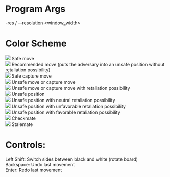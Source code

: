 # Program Args
-res / --resolution <window_width>

# Color Scheme
![](https://placehold.co/16x16/0000ff/0000ff.png) Safe move  
![](https://placehold.co/16x16/00ffff/00ffff.png) Recommended move (puts the adversary into an unsafe position without retaliation possibility)  
![](https://placehold.co/16x16/00ff00/00ff00.png) Safe capture move  
![](https://placehold.co/16x16/ff0000/ff0000.png) Unsafe move or capture move  
![](https://placehold.co/16x16/ff00ff/ff00ff.png) Unsafe move or capture move with retaliation possibility  
![](https://placehold.co/16x16/ff5600/ff5600.png) Unsafe position   
![](https://placehold.co/16x16/ffff00/ffff00.png) Unsafe position with neutral retaliation possibility  
![](https://placehold.co/16x16/ffab00/ffab00.png) Unsafe position with unfavorable retaliation possibility  
![](https://placehold.co/16x16/abff00/abff00.png) Unsafe position with favorable retaliation possibility  
![](https://placehold.co/16x16/ffffff/ffffff.png) Checkmate  
![](https://placehold.co/16x16/000000/000000.png) Stalemate  

# Controls:
Left Shift: Switch sides between black and white (rotate board)  
Backspace: Undo last movement  
Enter: Redo last movement  

